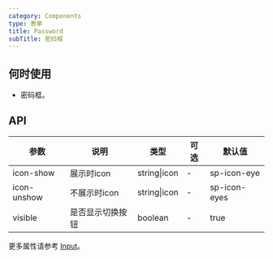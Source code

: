```yaml
---
category: Components
type: 表单
title: Password  
subTitle: 密码框
---
```


## 何时使用
- 密码框。


## API 
| 参数        | 说明             | 类型         | 可选 | 默认值       |
| ----------- | ---------------- | ------------ | ---- | ------------ |
| icon-show   | 展示时icon       | string\|icon | -    | sp-icon-eye  |
| icon-unshow | 不展示时icon     | string\|icon | -    | sp-icon-eyes |
| visible     | 是否显示切换按钮 | boolean      | -    | true         |

更多属性请参考 [Input](/components/input/#API)。